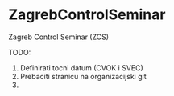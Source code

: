 # ZagrebControlSeminar
Zagreb Control Seminar (ZCS)


TODO:
1. Definirati tocni datum (CVOK i SVEC)
2. Prebaciti stranicu na organizacijski git
3. 